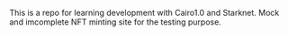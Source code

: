 This is a repo for learning development with Cairo1.0 and Starknet.
Mock and imcomplete NFT minting site for the testing purpose.
